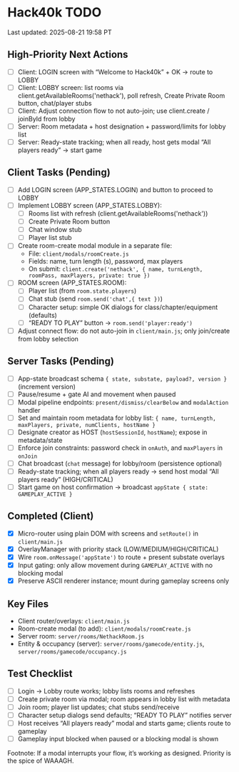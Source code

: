 # Hack40k TODO

Last updated: 2025-08-21 19:58 PT

## High-Priority Next Actions
- [ ] Client: LOGIN screen with “Welcome to Hack40k” + OK -> route to LOBBY
- [ ] Client: LOBBY screen: list rooms via client.getAvailableRooms('nethack'), poll refresh, Create Private Room button, chat/player stubs
- [ ] Client: Adjust connection flow to not auto-join; use client.create / joinById from lobby
- [ ] Server: Room metadata + host designation + password/limits for lobby list
- [ ] Server: Ready-state tracking; when all ready, host gets modal “All players ready” -> start game

## Client Tasks (Pending)
- [ ] Add LOGIN screen (APP_STATES.LOGIN) and button to proceed to LOBBY
- [ ] Implement LOBBY screen (APP_STATES.LOBBY):
  - [ ] Rooms list with refresh (client.getAvailableRooms('nethack'))
  - [ ] Create Private Room button
  - [ ] Chat window stub
  - [ ] Player list stub
- [ ] Create room-create modal module in a separate file:
  - File: `client/modals/roomCreate.js`
  - Fields: name, turn length (s), password, max players
  - On submit: `client.create('nethack', { name, turnLength, roomPass, maxPlayers, private: true })`
- [ ] ROOM screen (APP_STATES.ROOM):
  - [ ] Player list (from `room.state.players`)
  - [ ] Chat stub (send `room.send('chat',{ text })`)
  - [ ] Character setup: simple OK dialogs for class/chapter/equipment (defaults)
  - [ ] “READY TO PLAY” button -> `room.send('player:ready')`
- [ ] Adjust connect flow: do not auto-join in `client/main.js`; only join/create from lobby selection

## Server Tasks (Pending)
- [ ] App-state broadcast schema `{ state, substate, payload?, version }` (increment version)
- [ ] Pause/resume + gate AI and movement when paused
- [ ] Modal pipeline endpoints: `present/dismiss/clearBelow` and `modalAction` handler
- [ ] Set and maintain room metadata for lobby list: `{ name, turnLength, maxPlayers, private, numClients, hostName }`
- [ ] Designate creator as HOST (`hostSessionId`, `hostName`); expose in metadata/state
- [ ] Enforce join constraints: password check in `onAuth`, and `maxPlayers` in `onJoin`
- [ ] Chat broadcast (`chat` message) for lobby/room (persistence optional)
- [ ] Ready-state tracking; when all players ready -> send host modal “All players ready” (HIGH/CRITICAL)
- [ ] Start game on host confirmation -> broadcast `appState { state: GAMEPLAY_ACTIVE }`

## Completed (Client)
- [x] Micro-router using plain DOM with screens and `setRoute()` in `client/main.js`
- [x] OverlayManager with priority stack (LOW/MEDIUM/HIGH/CRITICAL)
- [x] Wire `room.onMessage('appState')` to route + present substate overlays
- [x] Input gating: only allow movement during `GAMEPLAY_ACTIVE` with no blocking modal
- [x] Preserve ASCII renderer instance; mount during gameplay screens only

## Key Files
- Client router/overlays: `client/main.js`
- Room-create modal (to add): `client/modals/roomCreate.js`
- Server room: `server/rooms/NethackRoom.js`
- Entity & occupancy (server): `server/rooms/gamecode/entity.js`, `server/rooms/gamecode/occupancy.js`

## Test Checklist
- [ ] Login -> Lobby route works; lobby lists rooms and refreshes
- [ ] Create private room via modal; room appears in lobby list with metadata
- [ ] Join room; player list updates; chat stubs send/receive
- [ ] Character setup dialogs send defaults; “READY TO PLAY” notifies server
- [ ] Host receives “All players ready” modal and starts game; clients route to gameplay
- [ ] Gameplay input blocked when paused or a blocking modal is shown

Footnote: If a modal interrupts your flow, it’s working as designed. Priority is the spice of WAAAGH.
